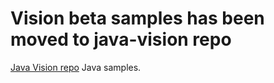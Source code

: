 # Vision beta samples has been moved to java-vision repo

[Java Vision repo](https://github.com/googleapis/java-vision/tree/master/samples) Java samples.